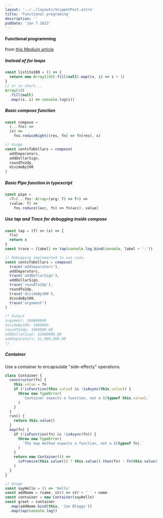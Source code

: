 ```yaml
---
layout: '../../layouts/SnippetPost.astro'
title: 'Functional programing'
description: ''
pubDate: 'Jan 7 2023'
---
```


#### Functional programming

from [this Medium article](https://medium.com/better-programming/functional-programming-in-javascript-introduction-and-practical-examples-d268e44395b2)

##### Instead of for loops

```javascript
const list1to100 = () => {
  return new Array(100).fill(null).map((x, i) => i + 1)
}
// or in short...
Array(10)
  .fill(null)
  .map((x, i) => console.log(i))
```

##### Basic compose function

```javascript
const compose =
  (...fns) =>
  (x) =>
    fns.reduceRight((res, fn) => fn(res), x)

// Usage
const centsToDollars = compose(
  addSeparators,
  addDollarSign,
  roundTo2dp,
  divideBy100
)
```

##### Basic Pipe function in typescript

```typescript
const pipe =
  <T>(...fns: Array<(arg: T) => T>) =>
  (value: T) =>
    fns.reduce((acc, fn) => fn(acc), value)
```

##### Use tap and Trace for debugging inside compose

```javascript
const tap = (f) => (x) => {
  f(x)
  return x
}
const trace = (label) => tap(console.log.bind(console, label + ':'))

// Debugging implemented to use case.
const centsToDollars = compose(
  trace('addSeparators'),
  addSeparators,
  trace('addDollarSign'),
  addDollarSign,
  trace('roundTo2dp'),
  roundTo2dp,
  trace('divideBy100'),
  divideBy100,
  trace('argument')
)

/* Output
argument: 100000000
divideBy100: 1000000
roundTo2dp: 1000000.00
addDollarSign: $1000000.00
addSeparators: $1,000,000.00
*/
```

##### Container

Use a container to encapsulate "side-effecty" operations.

```javascript
class Container {
  constructor(fn) {
    this.value = fn
    if (!isFunction(this.value) && !isAsync(this.value)) {
      throw new TypeError(
        `Container expects a function, not a ${typeof this.value}.`
      )
    }
  }
  run() {
    return this.value()
  }
  map(fn) {
    if (!isFunction(fn) && !isAsync(fn)) {
      throw new TypeError(
        `The map method expects a function, not a ${typeof fn}.`
      )
    }
    return new Container(() =>
      isPromise(this.value()) ? this.value().then(fn) : fn(this.value())
    )
  }
}

// Usage
const sayHello = () => 'Hello'
const addName = (name, str) => str + ' ' + name
const container = new Container(sayHello)
const greet = container
  .map(addName.bind(this, 'Joe Bloggs'))
  .map(tap(console.log))
```
